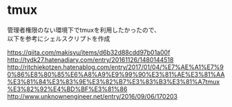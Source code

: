 # tmux
管理者権限のない環境下でtmuxを利用したかったので、  
以下を参考にシェルスクリプトを作成  

<https://qiita.com/makisyu/items/d6b32d88cdd97b01a00f>
<http://tydk27.hatenadiary.com/entry/20161126/1480144518>
<http://ritchiekotzen.hatenablog.com/entry/2017/01/04/%E7%AE%A1%E7%90%86%E8%80%85%E6%A8%A9%E9%99%90%E3%81%AE%E3%81%AA%E3%81%84%E3%83%9E%E3%82%B7%E3%83%B3%E3%81%A7tmux%E3%82%92%E4%BD%BF%E3%81%86>
<http://www.unknownengineer.net/entry/2016/09/06/170203>


